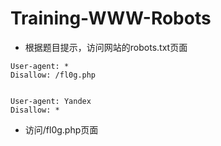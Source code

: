 

# Training-WWW-Robots

* 根据题目提示，访问网站的robots.txt页面
``` 
User-agent: *
Disallow: /fl0g.php


User-agent: Yandex
Disallow: *
```

* 访问/fl0g.php页面
